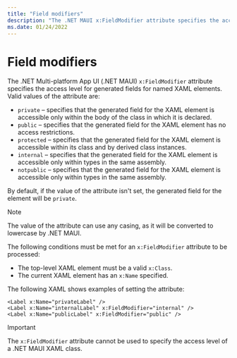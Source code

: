 ```yaml
---
title: "Field modifiers"
description: "The .NET MAUI x:FieldModifier attribute specifies the access level for generated fields for named XAML elements."
ms.date: 01/24/2022
---
```


# Field modifiers

The .NET Multi-platform App UI (.NET MAUI) `x:FieldModifier` attribute specifies the access level for generated fields for named XAML elements. Valid values of the attribute are:

- `private` – specifies that the generated field for the XAML element is accessible only within the body of the class in which it is declared.
- `public`  – specifies that the generated field for the XAML element has no access restrictions.
- `protected` – specifies that the generated field for the XAML element is accessible within its class and by derived class instances.
- `internal` – specifies that the generated field for the XAML element is accessible only within types in the same assembly.
- `notpublic` – specifies that the generated field for the XAML element is accessible only within types in the same assembly.

By default, if the value of the attribute isn't set, the generated field for the element will be `private`.

> [!NOTE]
> The value of the attribute can use any casing, as it will be converted to lowercase by .NET MAUI.

The following conditions must be met for an `x:FieldModifier` attribute to be processed:

- The top-level XAML element must be a valid `x:Class`.
- The current XAML element has an `x:Name` specified.

The following XAML shows examples of setting the attribute:

```xaml
<Label x:Name="privateLabel" />
<Label x:Name="internalLabel" x:FieldModifier="internal" />
<Label x:Name="publicLabel" x:FieldModifier="public" />
```

> [!IMPORTANT]
> The `x:FieldModifier` attribute cannot be used to specify the access level of a .NET MAUI XAML class.
